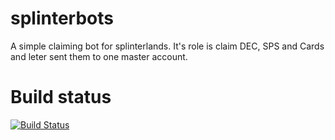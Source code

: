 # splinterbots
A simple claiming bot for splinterlands. It's role is claim DEC, SPS and Cards and leter sent them to one master account. 


# Build status
[![Build Status](https://dev.azure.com/be-functional/Splinterbots/_apis/build/status/ClaimBot?branchName=master)](https://dev.azure.com/be-functional/Splinterbots/_build/latest?definitionId=46&branchName=master)
